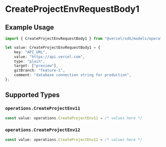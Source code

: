 # CreateProjectEnvRequestBody1

## Example Usage

```typescript
import { CreateProjectEnvRequestBody1 } from "@vercel/sdk/models/operations";

let value: CreateProjectEnvRequestBody1 = {
    key: "API_URL",
    value: "https://api.vercel.com",
    type: "plain",
    target: ["preview"],
    gitBranch: "feature-1",
    comment: "database connection string for production",
};
```

## Supported Types

### `operations.CreateProjectEnv11`

```typescript
const value: operations.CreateProjectEnv11 = /* values here */
```

### `operations.CreateProjectEnv12`

```typescript
const value: operations.CreateProjectEnv12 = /* values here */
```

